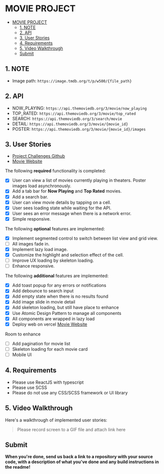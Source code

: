 # MOVIE PROJECT

- [MOVIE PROJECT](#movie-project)
  - [1. NOTE](#1-note)
  - [2. API](#2-api)
  - [3. User Stories](#3-user-stories)
  - [4. Requirements](#4-requirements)
  - [5. Video Walkthrough](#5-video-walkthrough)
  - [Submit](#submit)

## 1. NOTE

- Image path: `https://image.tmdb.org/t/p/w500/{file_path}`

## 2. API

- NOW_PLAYING: `https://api.themoviedb.org/3/movie/now_playing`
- TOP_RATED: `https://api.themoviedb.org/3/movie/top_rated`
- SEARCH: `https://api.themoviedb.org/3/search/movie`
- DETAIL: `https://api.themoviedb.org/3/movie/{movie_id}`
- POSTER: `https://api.themoviedb.org/3/movie/{movie_id}/images`

## 3. User Stories

- [Project Challenges Github](https://github.com/elotusteam/challenges/blob/main/frontend-2.md)
- [Movie Website](https://lio-movie.vercel.app)

The following **required** functionality is completed:

- [x] User can view a list of movies currently playing in theaters. Poster images load asynchronously.
- [x] Add a tab bar for **Now Playing** and **Top Rated** movies.
- [x] Add a search bar.
- [x] User can view movie details by tapping on a cell.
- [x] User sees loading state while waiting for the API.
- [x] User sees an error message when there is a network error.
- [x] Simple responsive.

The following **optional** features are implemented:

- [x] Implement segmented control to switch between list view and grid view.
- [ ] All images fade in.
- [x] Implement lazy load image.
- [x] Customize the highlight and selection effect of the cell.
- [ ] Improve UX loading by skeleton loading.
- [ ] Enhance responsive.

The following **additional** features are implemented:

- [x] Add toast popup for any errors or notifications
- [x] Add debounce to search input
- [x] Add empty state when there is no results found
- [x] Add image slide in movie detail
- [x] Add skeleton loading, but still have place to enhance
- [x] Use Atomic Design Pattern to manage all components
- [x] All components are wrapped in lazy load
- [x] Deploy web on vercel [Movie Website](https://lio-movie.vercel.app)

Room to enhance

- [ ] Add pagination for movie list
- [ ] Skeleton loading for each movie card
- [ ] Mobile UI

## 4. Requirements

- Please use ReactJS with typescript
- Please use SCSS
- Please do not use any CSS/SCSS framework or UI library

## 5. Video Walkthrough

Here's a walkthrough of implemented user stories:

> Please record screen to a GIF file and attach link here

## Submit

**When you're done, send us back a link to a repository with your source code, with a description of what you've done and any build instructions in the readme!**

